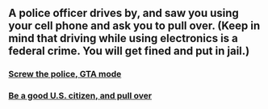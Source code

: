## A police officer drives by, and saw you using your cell phone and ask you to pull over. (Keep in mind that driving while using electronics is a federal crime. You will get fined and put in jail.)  

### [Screw the police, GTA mode](gta-mode.md)  
### [Be a good U.S. citizen, and pull over](good-us-citi.md)